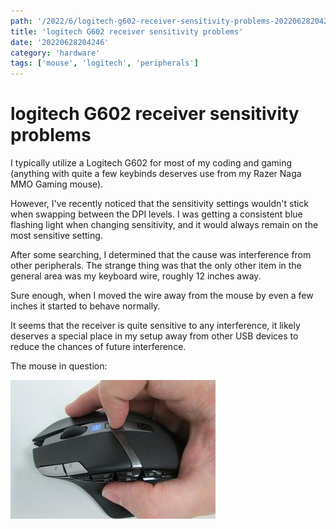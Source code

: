 ```yaml
---
path: '/2022/6/logitech-g602-receiver-sensitivity-problems-20220628204246'
title: 'logitech G602 receiver sensitivity problems'
date: '20220628204246'
category: 'hardware'
tags: ['mouse', 'logitech', 'peripherals']
---
```


# logitech G602 receiver sensitivity problems
I typically utilize a Logitech G602 for most of my coding and gaming (anything
with quite a few keybinds deserves use from my Razer Naga MMO Gaming mouse).

However, I've recently noticed that the sensitivity settings wouldn't stick when
swapping between the DPI levels. I was getting a consistent blue flashing light
when changing sensitivity, and it would always remain on the most sensitive setting.

After some searching, I determined that the cause was interference from other
peripherals. The strange thing was that the only other item in the general area
was my keyboard wire, roughly 12 inches away.

Sure enough, when I moved the wire away from the mouse by even a few inches it
started to behave normally.

It seems that the receiver is quite sensitive to any interference, it likely deserves
a special place in my setup away from other USB devices to reduce the chances
of future interference.

The mouse in question:

![Logitech G602 mouse](./20220628204314-img-1.png)

